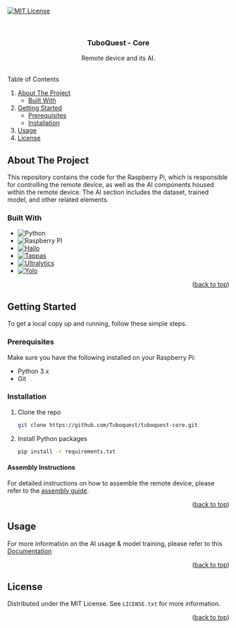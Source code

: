 [![MIT License][license-shield]][license-url]



<!-- PROJECT LOGO -->
<br />
<div align="center">
<h3 align="center">TuboQuest - Core</h3>

  <p align="center">
    Remote device and its AI.
    <br />
    <br />
  </p>
</div>



<!-- TABLE OF CONTENTS -->

  <summary>Table of Contents</summary>
  <ol>
    <li>
      <a href="#about-the-project">About The Project</a>
      <ul>
        <li><a href="#built-with">Built With</a></li>
      </ul>
    </li>
    <li>
      <a href="#getting-started">Getting Started</a>
      <ul>
        <li><a href="#prerequisites">Prerequisites</a></li>
        <li><a href="#installation">Installation</a></li>
      </ul>
    </li>
    <li><a href="#usage">Usage</a></li>
    <li><a href="#license">License</a></li>
  </ol>



<!-- ABOUT THE PROJECT -->

## About The Project

This repository contains the code for the Raspberry Pi, which is responsible for controlling the remote device, as well
as the AI components housed within the remote device. The AI section includes the dataset, trained model, and other
related elements.

### Built With

* ![Python][Python]
* ![Raspberry PI][RaspberryPI]
* [![Hailo][Hailo]][Hailo-url]
* [![Tappas][Tappas]][Tappas-url]
* [![Ultralytics][Ultralytics]][Ultralytics-url]
* [![Yolo][Yolo]][Yolo-url]

<p align="right">(<a href="#readme-top">back to top</a>)</p>



<!-- GETTING STARTED -->

## Getting Started

To get a local copy up and running, follow these simple steps.

### Prerequisites

Make sure you have the following installed on your Raspberry Pi:

- Python 3.x
- Git

### Installation

1. Clone the repo
   ```sh
   git clone https://github.com/Tuboquest/tuboquest-core.git
   ```
3. Install Python packages
   ```sh
   pip install -r requirements.txt
   ```

#### Assembly Instructions

For detailed instructions on how to assemble the remote device, please refer to
the [assembly guide](https://github.com/Tuboquest/docs/blob/main/TuboPark%20-%20Remote%20device.pdf).

<p align="right">(<a href="#readme-top">back to top</a>)</p>



<!-- USAGE EXAMPLES -->

## Usage

For more information on the AI usage & model training, please refer to
this [Documentation](https://github.com/Tuboquest/docs/blob/main/TuboPark%20-%20AI.pdf)

<p align="right">(<a href="#readme-top">back to top</a>)</p>


<!-- LICENSE -->

## License

Distributed under the MIT License. See `LICENSE.txt` for more information.

<p align="right">(<a href="#readme-top">back to top</a>)</p>


<!-- MARKDOWN LINKS & IMAGES -->
<!-- https://www.markdownguide.org/basic-syntax/#reference-style-links -->

[license-shield]: https://img.shields.io/github/license/othneildrew/Best-README-Template.svg?style=for-the-badge

[license-url]: https://github.com/othneildrew/Best-README-Template/blob/master/LICENSE.txt

[product-screenshot]: images/screenshot.png

[Python]: https://img.shields.io/badge/python-213e53?style=for-the-badge&logo=python&logoColor=white

[RaspberryPI]: https://img.shields.io/badge/Raspberry--PI-A22846?style=for-the-badge&logo=raspberrypi&logoColor=white

[Hailo]: https://img.shields.io/badge/Hailo-35495E?style=for-the-badge

[Hailo-url]: https://hailo.ai/

[Ultralytics]: https://img.shields.io/badge/Ultralytics-0089FF?style=for-the-badge

[Ultralytics-url]: https://www.ultralytics.com/

[Tappas]: https://img.shields.io/badge/Tappas-27021f?style=for-the-badge

[Tappas-url]: https://github.com/hailo-ai/tappas

[Yolo]: https://img.shields.io/badge/Yolo-ffffff?style=for-the-badge

[Yolo-url]: https://pjreddie.com/darknet/yolo/